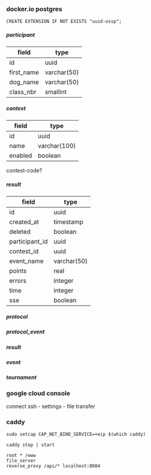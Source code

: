 ### docker.io postgres

```
CREATE EXTENSION IF NOT EXISTS "uuid-ossp";
```

##### participant
| field | type |
| ----- | ---- |
| id    | uuid |
| first_name | varchar(50) |
| dog_name   | varchar(50) |
| class_nbr  | smallint    |

##### contest
| field | type |
| ----- | ---- |
| id    | uuid |
| name  | varchar(100) |
| enabled | boolean |

contest-code?

##### result
| field | type |
| ----- | ---- |
| id    | uuid |
| created_at | timestamp |
| deleted | boolean |
| participant_id | uuid |
| contest_id | uuid |
| event_name | varchar(50) |
| points | real |
| errors | integer |
| time | integer |
| sse | boolean |

##### protocol
##### protocol_event
##### result
##### event
##### tournament

### google cloud console

connect ssh - settings - file transfer

### caddy

```
sudo setcap CAP_NET_BIND_SERVICE=+eip $(which caddy)
```

```
caddy stop | start
```

```
root * /www
file_server
reverse_proxy /api/* localhost:8084
```
